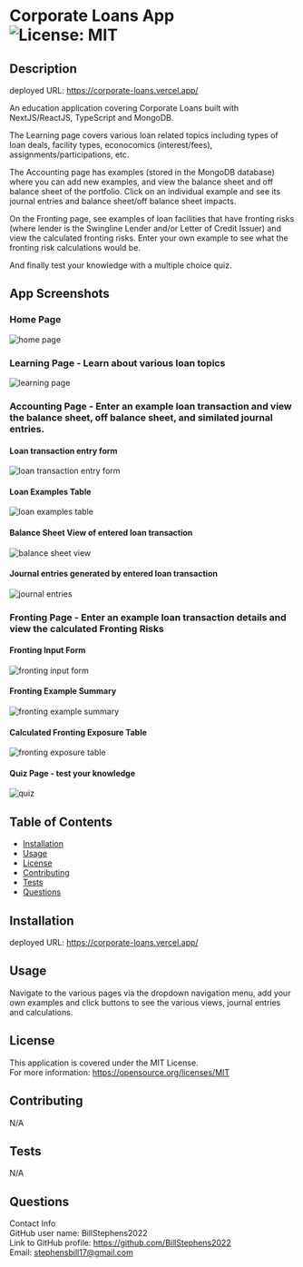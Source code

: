 # Corporate Loans App<br>![License: MIT](https://img.shields.io/badge/License-MIT-yellow.svg)

## Description

deployed URL: https://corporate-loans.vercel.app/

An education application covering Corporate Loans built with NextJS/ReactJS, TypeScript and MongoDB. 

The Learning page covers various loan related topics including types of loan deals, facility types, econocomics (interest/fees), assignments/participations, etc. 

The Accounting page has examples (stored in the MongoDB database) where you can add new examples, and view the balance sheet and off balance sheet of the portfolio. Click on an individual example and see its journal entries and balance sheet/off balance sheet impacts. 

On the Fronting page, see examples of loan facilities that have fronting risks (where lender is the Swingline Lender and/or Letter of Credit Issuer) and view the calculated fronting risks. Enter your own example to see what the fronting risk calculations would be. 

And finally test your knowledge with a multiple choice quiz.

## App Screenshots

### Home Page

![home page](/public/screenshot7.png)

### Learning Page - Learn about various loan topics

![learning page](/public/screenshot9.png)

### Accounting Page - Enter an example loan transaction and view the balance sheet, off balance sheet, and similated journal entries. 

#### Loan transaction entry form

![loan transaction entry form](/public/screenshot1.png)

#### Loan Examples Table

![loan examples table](/public/screenshot8.png)

#### Balance Sheet View of entered loan transaction

![balance sheet view](/public/screenshot2.png)

#### Journal entries generated by entered loan transaction

![journal entries](/public/screenshot3.png)

### Fronting Page - Enter an example loan transaction details and view the calculated Fronting Risks

#### Fronting Input Form

![fronting input form](/public/screenshot6.png)

#### Fronting Example Summary

![fronting example summary](/public/screenshot4.png)

#### Calculated Fronting Exposure Table

![fronting exposure table](/public/screenshot5.png)

#### Quiz Page - test your knowledge

![quiz](/public/screenshot10.png)


## Table of Contents

- [Installation](#installation)
- [Usage](#usage)
- [License](#license)
- [Contributing](#contributing)
- [Tests](#tests)
- [Questions](#questions)

## Installation

deployed URL: https://corporate-loans.vercel.app/

## Usage

Navigate to the various pages via the dropdown navigation menu, add your own examples and click buttons to see the various views, journal entries and calculations.

## License

This application is covered under the MIT License.
<br>For more information: https://opensource.org/licenses/MIT

## Contributing

N/A

## Tests

N/A

## Questions

Contact Info<br>
GitHub user name: BillStephens2022<br>
Link to GitHub profile: https://github.com/BillStephens2022<br>
Email: stephensbill17@gmail.com
